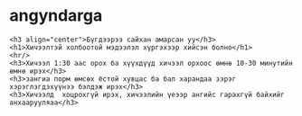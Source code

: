 # angyndarga
<!DOCTYPE html>
<html>

<head>
    <meta charset="utf-8">
    <title>Jagaagiin,web</title>
</head>

<body>

    <h3 align="center">Бүгдээрээ сайхан амарсан уу</h3>
    <h1>Хичээлтэй холбоотой мэдээлэл хүргэхээр хийсэн болно</h1>
    <hr/>
    <h3>Хичээл 1:30 аас орох ба хүүхдүүд хичээл орхоос өмнө 10-30 минутийн өмнө ирэх</h3>
    <h3>зангиа порм өмсөх ёстой хувцас ба бал харандаа зэрэг хэрэглэгдэхүүнээ бэлдэж ирэх</h3>
    <h3>Хичээлд  хоцрохгүй ирэх, хичээлийн үеээр ангийс гарахгүй байхийг анхаарууляаа</h3>
    
